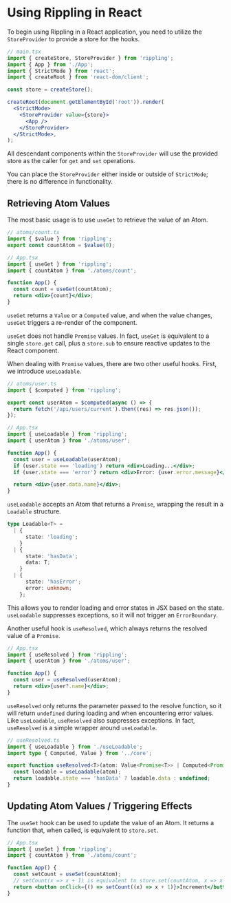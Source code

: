 # Using Rippling in React

To begin using Rippling in a React application, you need to utilize the `StoreProvider` to provide a store for the hooks.

```jsx
// main.tsx
import { createStore, StoreProvider } from 'rippling';
import { App } from './App';
import { StrictMode } from 'react';
import { createRoot } from 'react-dom/client';

const store = createStore();

createRoot(document.getElementById('root')).render(
  <StrictMode>
    <StoreProvider value={store}>
      <App />
    </StoreProvider>
  </StrictMode>,
);
```

All descendant components within the `StoreProvider` will use the provided store as the caller for `get` and `set` operations.

You can place the `StoreProvider` either inside or outside of `StrictMode`; there is no difference in functionality.

## Retrieving Atom Values

The most basic usage is to use `useGet` to retrieve the value of an Atom.

```jsx
// atoms/count.ts
import { $value } from 'rippling';
export const countAtom = $value(0);

// App.tsx
import { useGet } from 'rippling';
import { countAtom } from './atoms/count';

function App() {
  const count = useGet(countAtom);
  return <div>{count}</div>;
}
```

`useGet` returns a `Value` or a `Computed` value, and when the value changes, `useGet` triggers a re-render of the component.

`useGet` does not handle `Promise` values. In fact, `useGet` is equivalent to a single `store.get` call, plus a `store.sub` to ensure reactive updates to the React component.

When dealing with `Promise` values, there are two other useful hooks. First, we introduce `useLoadable`.

```jsx
// atoms/user.ts
import { $computed } from 'rippling';

export const userAtom = $computed(async () => {
  return fetch('/api/users/current').then((res) => res.json());
});

// App.tsx
import { useLoadable } from 'rippling';
import { userAtom } from './atoms/user';

function App() {
  const user = useLoadable(userAtom);
  if (user.state === 'loading') return <div>Loading...</div>;
  if (user.state === 'error') return <div>Error: {user.error.message}</div>;

  return <div>{user.data.name}</div>;
}
```

`useLoadable` accepts an Atom that returns a `Promise`, wrapping the result in a `Loadable` structure.

```typescript
type Loadable<T> =
  | {
      state: 'loading';
    }
  | {
      state: 'hasData';
      data: T;
    }
  | {
      state: 'hasError';
      error: unknown;
    };
```

This allows you to render loading and error states in JSX based on the state. `useLoadable` suppresses exceptions, so it will not trigger an `ErrorBoundary`.

Another useful hook is `useResolved`, which always returns the resolved value of a `Promise`.

```jsx
// App.tsx
import { useResolved } from 'rippling';
import { userAtom } from './atoms/user';

function App() {
  const user = useResolved(userAtom);
  return <div>{user?.name}</div>;
}
```

`useResolved` only returns the parameter passed to the resolve function, so it will return `undefined` during loading and when encountering error values. Like `useLoadable`, `useResolved` also suppresses exceptions. In fact, `useResolved` is a simple wrapper around `useLoadable`.

```typescript
// useResolved.ts
import { useLoadable } from './useLoadable';
import type { Computed, Value } from '../core';

export function useResolved<T>(atom: Value<Promise<T>> | Computed<Promise<T>>): T | undefined {
  const loadable = useLoadable(atom);
  return loadable.state === 'hasData' ? loadable.data : undefined;
}
```

## Updating Atom Values / Triggering Effects

The `useSet` hook can be used to update the value of an Atom. It returns a function that, when called, is equivalent to `store.set`.

```jsx
// App.tsx
import { useSet } from 'rippling';
import { countAtom } from './atoms/count';

function App() {
  const setCount = useSet(countAtom);
  // setCount(x => x + 1) is equivalent to store.set(countAtom, x => x + 1)
  return <button onClick={() => setCount((x) => x + 1)}>Increment</button>;
}
```
